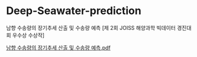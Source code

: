 # Deep-Seawater-prediction
남향 수송량의 장기추세 산출 및 수송량 예측 [제 2회 JOISS 해양과학 빅데이터 경진대회 우수상 수상작]

[남향 수송량의 장기추세 산출 및 수송량 예측.pdf](https://github.com/DOYOON510/Deep-Seawater-prediction/files/11469373/default.pdf)
